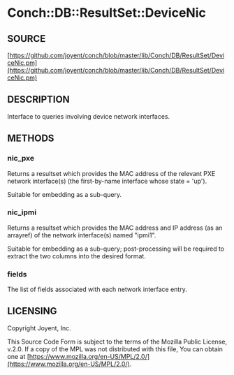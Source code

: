 # Conch::DB::ResultSet::DeviceNic

## SOURCE

[https://github.com/joyent/conch/blob/master/lib/Conch/DB/ResultSet/DeviceNic.pm](https://github.com/joyent/conch/blob/master/lib/Conch/DB/ResultSet/DeviceNic.pm)

## DESCRIPTION

Interface to queries involving device network interfaces.

## METHODS

### nic\_pxe

Returns a resultset which provides the MAC address of the relevant PXE network interface(s)
(the first-by-name interface whose state = 'up').

Suitable for embedding as a sub-query.

### nic\_ipmi

Returns a resultset which provides the MAC address and IP address (as an arrayref) of the
network interface(s) named "ipmi1".

Suitable for embedding as a sub-query; post-processing will be required to extract the two
columns into the desired format.

### fields

The list of fields associated with each network interface entry.

## LICENSING

Copyright Joyent, Inc.

This Source Code Form is subject to the terms of the Mozilla Public License,
v.2.0. If a copy of the MPL was not distributed with this file, You can obtain
one at [https://www.mozilla.org/en-US/MPL/2.0/](https://www.mozilla.org/en-US/MPL/2.0/).
